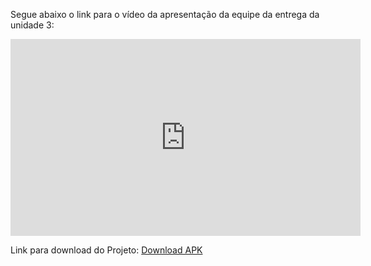 Segue abaixo o link para o vídeo da apresentação da equipe da entrega da unidade 3:

<iframe width="560" height="315" src="https://www.youtube.com/embed/9toZUoJxQm8" title="YouTube video player" frameborder="0" allow="accelerometer; autoplay; clipboard-write; encrypted-media; gyroscope; picture-in-picture; web-share" allowfullscreen></iframe>

Link para download do Projeto: [Download APK](https://expo.dev/accounts/luanmq/projects/remediario/builds/9e4512ef-d9d1-4077-8931-0f1630755f3b)
